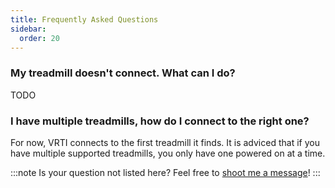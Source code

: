 ```yaml
---
title: Frequently Asked Questions
sidebar:
  order: 20
---
```


### My treadmill doesn't connect. What can I do?
TODO

### I have multiple treadmills, how do I connect to the right one?

For now, VRTI connects to the first treadmill it finds.
It is adviced that if you have multiple supported treadmills, you only have one powered on at a time.

:::note
Is your question not listed here? Feel free to [shoot me a message](/vrti/help/support)!
:::

